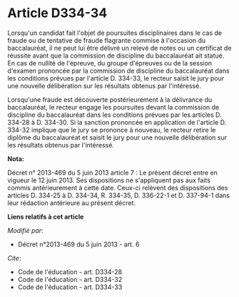 # Article D334-34

Lorsqu'un candidat fait l'objet de poursuites disciplinaires dans le cas de fraude ou de tentative de fraude flagrante
commise à l'occasion du baccalauréat, il ne peut lui être délivré un relevé de notes ou un certificat de réussite avant que
la commission de discipline du baccalauréat ait statué. En cas de nullité de l'épreuve, du groupe d'épreuves ou de la session
d'examen prononcée par la commission de discipline du baccalauréat dans les conditions prévues par l'article D. 334-33, le
recteur saisit le jury pour une nouvelle délibération sur les résultats obtenus par l'intéressé. 

Lorsqu'une fraude est découverte postérieurement à la délivrance du baccalauréat, le recteur engage les poursuites devant la
commission de discipline du baccalauréat dans les conditions prévues par les articles D. 334-28 à D. 334-30. Si la sanction
prononcée en application de l'article D. 334-32 implique que le jury se prononce à nouveau, le recteur retire le diplôme du
baccalauréat et saisit le jury pour une nouvelle délibération sur les résultats obtenus par l'intéressé.

**Nota:**

Décret n° 2013-469 du 5 juin 2013 article 7 : Le présent décret entre en    vigueur le 12 juin 2013. Ses dispositions ne
s'appliquent pas aux   faits  commis antérieurement à cette date. Ceux-ci relèvent des   dispositions  des articles D. 334-25
à D. 334-34, R. 334-35, D. 336-22-1   et D.  337-94-1 dans leur rédaction antérieure au présent décret.

**Liens relatifs à cet article**

_Modifié par_:

  - Décret n°2013-469 du 5 juin 2013 - art. 6

_Cite_:

  - Code de l'éducation - art. D334-28
  - Code de l'éducation - art. D334-32
  - Code de l'éducation - art. D334-33
